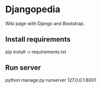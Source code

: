 # Djangopedia

Wiki page with Django and Bootstrap.

## Install requirements

pip install -r requirements.txt

## Run server

python manage.py runserver 127.0.0.1:8001
